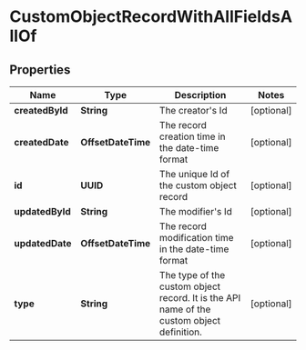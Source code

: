 

# CustomObjectRecordWithAllFieldsAllOf


## Properties

| Name | Type | Description | Notes |
|------------ | ------------- | ------------- | -------------|
|**createdById** | **String** | The creator&#39;s Id |  [optional] |
|**createdDate** | **OffsetDateTime** | The record creation time in the date-time format |  [optional] |
|**id** | **UUID** | The unique Id of the custom object record |  [optional] |
|**updatedById** | **String** | The modifier&#39;s Id |  [optional] |
|**updatedDate** | **OffsetDateTime** | The record modification time in the date-time format |  [optional] |
|**type** | **String** | The type of the custom object record. It is the API name of the custom object definition. |  [optional] |



